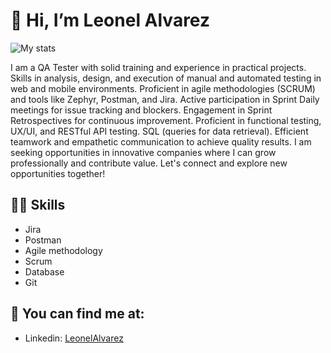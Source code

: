 # 👋 Hi, I’m Leonel Alvarez
![My stats](https://github-readme-stats.vercel.app/api?username=leonelAlvarez17&count_private=true&show_icons=true&theme=radical)

I am a QA Tester with solid training and experience in practical projects.
Skills in analysis, design, and execution of manual and automated testing in web and mobile environments. Proficient in agile methodologies (SCRUM) and tools like Zephyr, Postman, and Jira.
Active participation in Sprint Daily meetings for issue tracking and blockers.
Engagement in Sprint Retrospectives for continuous improvement.
Proficient in functional testing, UX/UI, and RESTful API testing.
SQL (queries for data retrieval).
Efficient teamwork and empathetic communication to achieve quality results.
I am seeking opportunities in innovative companies where I can grow professionally and contribute value.
Let's connect and explore new opportunities together!

## 💪🏼 Skills
- Jira
- Postman
- Agile methodology
- Scrum
- Database
- Git

## 👀 You can find me at:
- Linkedin: [LeonelAlvarez](https://www.linkedin.com/in/leonelalvarezz/)
